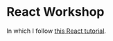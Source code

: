 # React Workshop
In which I follow [this React tutorial](https://github.com/jesstelford/react-workshop). 
